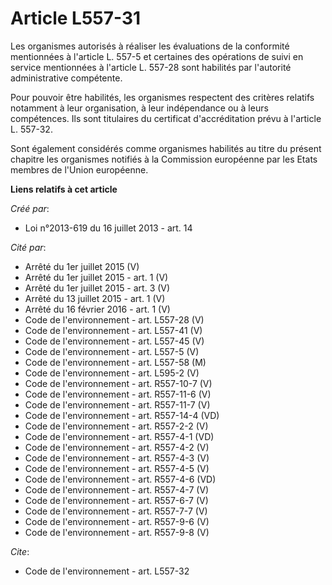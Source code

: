 # Article L557-31

Les organismes autorisés à réaliser les évaluations de la conformité mentionnées à l'article L. 557-5 et certaines des
opérations de suivi en service mentionnées à l'article L. 557-28 sont habilités par l'autorité administrative compétente. 

Pour pouvoir être habilités, les organismes respectent des critères relatifs notamment à leur organisation, à leur
indépendance ou à leurs compétences. Ils sont titulaires du certificat d'accréditation prévu à l'article L. 557-32. 

Sont également considérés comme organismes habilités au titre du présent chapitre les organismes notifiés à la Commission
européenne par les Etats membres de l'Union européenne.

**Liens relatifs à cet article**

_Créé par_:

  - Loi n°2013-619 du 16 juillet 2013 - art. 14

_Cité par_:

  - Arrêté du 1er juillet 2015 (V)
  - Arrêté du 1er juillet 2015 - art. 1 (V)
  - Arrêté du 1er juillet 2015 - art. 3 (V)
  - Arrêté du 13 juillet 2015 - art. 1 (V)
  - Arrêté du 16 février 2016 - art. 1 (V)
  - Code de l'environnement - art. L557-28 (V)
  - Code de l'environnement - art. L557-41 (V)
  - Code de l'environnement - art. L557-45 (V)
  - Code de l'environnement - art. L557-5 (V)
  - Code de l'environnement - art. L557-58 (M)
  - Code de l'environnement - art. L595-2 (V)
  - Code de l'environnement - art. R557-10-7 (V)
  - Code de l'environnement - art. R557-11-6 (V)
  - Code de l'environnement - art. R557-11-7 (V)
  - Code de l'environnement - art. R557-14-4 (VD)
  - Code de l'environnement - art. R557-2-2 (V)
  - Code de l'environnement - art. R557-4-1 (VD)
  - Code de l'environnement - art. R557-4-2 (V)
  - Code de l'environnement - art. R557-4-3 (V)
  - Code de l'environnement - art. R557-4-5 (V)
  - Code de l'environnement - art. R557-4-6 (VD)
  - Code de l'environnement - art. R557-4-7 (V)
  - Code de l'environnement - art. R557-6-7 (V)
  - Code de l'environnement - art. R557-7-7 (V)
  - Code de l'environnement - art. R557-9-6 (V)
  - Code de l'environnement - art. R557-9-8 (V)

_Cite_:

  - Code de l'environnement - art. L557-32
